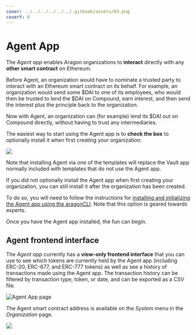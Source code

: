 ```yaml
---
cover: ../../../../../../.gitbook/assets/03.png
coverY: 0
---
```


# Agent App

The _Agent app_ enables Aragon organizations to **interact** directly with any **other smart contract** on Ethereum.&#x20;

Before Agent, an organization would have to nominate a trusted party to interact with an Ethereum smart contract on its behalf. For example, an organization would send some $DAI to one of its employees, who would then be trusted to lend the $DAI on Compound, earn interest, and then send the interest plus the principle back to the organization.&#x20;

Now with Agent, an organization can (for example) lend its $DAI out on Compound directly, without having to trust any intermediaries.

The easiest way to start using the Agent app is to **check the box** to optionally install it when first creating your organization:

![](https://d33v4339jhl8k0.cloudfront.net/docs/assets/5c98a4fe0428633d2cf3fcf7/images/5d8bc80204286364bc8f9029/file-zLiYZ6kXSy.png)

Note that installing Agent via one of the templates will replace the Vault app normally included with templates that do not use the Agent app.

If you did not optionally install the Agent app when first creating your organization, you can still install it after the organization has been created.&#x20;

To do so, you will need to follow the instructions for [installing and initializing the Agent app using the aragonCLI](../../../../../../developers/tools/guides/the-agent-app.md). Note that this option is geared towards experts.

Once you have the Agent app installed, the fun can begin.

## **Agent frontend interface**

The _Agent app_ currently has a **view-only frontend interface** that you can use to see which tokens are currently held by the Agent app (including ERC-20, ERC-677, and ERC-777 tokens) as well as see a history of transactions made using the Agent app. The transaction history can be filtered by transaction type, token, or date, and can be exported as a CSV file.

![Agent App page](https://d33v4339jhl8k0.cloudfront.net/docs/assets/5c98a4fe0428633d2cf3fcf7/images/5e8ce5d32c7d3a7e9aea8d19/file-r5322DPQHX.png)

The Agent smart contract address is available on the _System_ menu in the _Organization_ page.

![](https://d33v4339jhl8k0.cloudfront.net/docs/assets/5c98a4fe0428633d2cf3fcf7/images/5d8bcdad2c7d3a7e9ae1a16d/file-pJP6dzQfhR.png)
